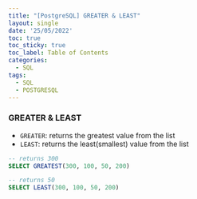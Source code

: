 ```yaml
---
title: "[PostgreSQL] GREATER & LEAST"
layout: single
date: '25/05/2022'
toc: true
toc_sticky: true
toc_label: Table of Contents
categories:
  - SQL
tags:
  - SQL
  - POSTGRESQL
---
```


### GREATER & LEAST
* `GREATER`: returns the greatest value from the list
* `LEAST`: returns the least(smallest) value from the list

```sql
-- returns 300
SELECT GREATEST(300, 100, 50, 200)

-- returns 50
SELECT LEAST(300, 100, 50, 200)
```



